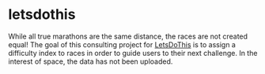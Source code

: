 # letsdothis
While all true marathons are the same distance, the races are not created equal! The goal of this consulting project for <a href="https://www.letsdothis.com/">LetsDoThis</a> is to assign a difficulty index to races in order to guide users to their next challenge. In the interest of space, the data has not been uploaded.
